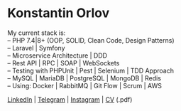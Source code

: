 # Konstantin Orlov
<p>
My current stack is:<br>
– PHP 7.4|8+ (OOP, SOLID, Clean Code, Design Patterns)<br>
– Laravel | Symfony<br>
– Microservice Architecture | DDD<br>
– Rest API | RPC | SOAP | WebSockets<br>
– Testing with PHPUnit | Pest | Selenium | TDD Approach<br>
– MySQL | MariaDB | PostgreSQL | MongoDB | Redis<br>
– Using: Docker | RabbitMQ | Git Flow | Scrum | AWS<br>
</p>

[LinkedIn](https://www.linkedin.com/in/orlovkn/) | 
[Telegram](https://t.me/orlovkn/) | 
[Instagram](https://www.instagram.com/orlovkn/) | 
[CV](https://github.com/orlovkn/orlovkn.github.com/blob/master/konstantin-orlov-cv.pdf) (.pdf)
